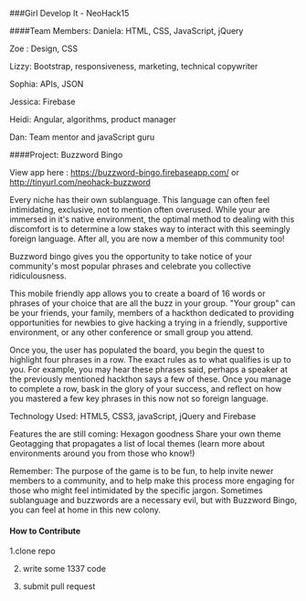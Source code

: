 ###Girl Develop It - NeoHack15

####Team Members:
Daniela: HTML, CSS, JavaScript, jQuery

Zoe : Design, CSS

Lizzy: Bootstrap, responsiveness, marketing, technical copywriter

Sophia: APIs, JSON

Jessica: Firebase

Heidi: Angular, algorithms, product manager

Dan: Team mentor and javaScript guru

####Project: Buzzword Bingo

View app here : https://buzzword-bingo.firebaseapp.com/
or  http://tinyurl.com/neohack-buzzword

Every niche has their own sublanguage.  This language can often feel intimidating, exclusive, not to mention often overused.   While your are immersed in it's native environment, the optimal method to dealing with this discomfort is to determine a low stakes way to interact with this seemingly foreign language.  After all, you are now a member of this community too!

Buzzword bingo gives you the opportunity to take notice of your community's most popular phrases and celebrate you collective ridiculousness.  

This mobile friendly app allows you to create a board of 16 words or phrases of your choice that are all the buzz in your group.  "Your group" can be your friends, your family, members of a hackthon dedicated to providing opportunities for newbies to give hacking a trying in a friendly, supportive environment, or any other conference or small group you attend.

Once you, the user has populated the board, you begin the quest to highlight four phrases in a row.  The exact rules as to what qualifies is up to you.  For example, you may hear these phrases said, perhaps a speaker at the previously mentioned hackthon says a few of these.  Once you manage to complete a row, bask in the glory of your success, and reflect on how you mastered a few key phrases in this now not so foreign language.

Technology Used:
HTML5, CSS3, javaScript, jQuery and Firebase

Features the are still coming:
Hexagon goodness
Share your own theme
Geotagging that propagates a list of local themes (learn more about environments around you from those who know!)

Remember:
The purpose of the game is to be fun, to help invite newer members to a community, and to help make this process more engaging for those who might feel intimidated by the specific jargon.  Sometimes sublanguage and buzzwords are a necessary evil, but with Buzzword Bingo, you can feel at home in this new colony.

#### How to Contribute
1.clone repo

2. write some 1337 code

3. submit pull request


